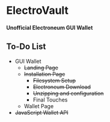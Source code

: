 # ElectroVault

#### Unofficial Electroneum GUI Wallet


## To-Do List
* GUI Wallet
  * ~~Landing Page~~
  * ~~Installation Page~~
    * ~~Filesystem Setup~~
    * ~~Electroneum Download~~
    * ~~Unzipping and configuration~~
    * Final Touches
  * Wallet Page
* ~~JavaScript Wallet API~~
